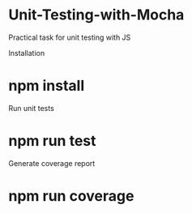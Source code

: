 # Unit-Testing-with-Mocha
Practical task for unit testing with JS

Installation

# npm install

Run unit tests

# npm run test

Generate coverage report

# npm run coverage